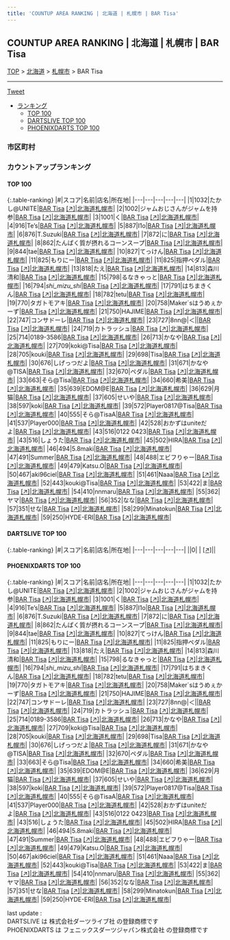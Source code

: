 ```yaml
---
title: 'COUNTUP AREA RANKING | 北海道 | 札幌市 | BAR Tisa'
---
```

## COUNTUP AREA RANKING | 北海道 | 札幌市 | BAR Tisa

[TOP](/darts/rank/) > [北海道](/darts/rank/北海道/) > [札幌市](/darts/rank/北海道/札幌市/) > BAR Tisa

___

<a href="https://twitter.com/share?ref_src=twsrc%5Etfw" data-text="COUNTUP AREA RANKING | 北海道札幌市BAR Tisa" class="twitter-share-button" data-hashtags="DARTSLIVE,PHOENIXDARTS,darts,ダーツ" data-show-count="false">Tweet</a>

* [ランキング](#カウントアップランキング)
    * [TOP 100](#top-100)
    * [DARTSLIVE TOP 100](#dartslive-top-100)
    * [PHOENIXDARTS TOP 100](#phoenixdarts-top-100)

### 市区町村

<ul>

</ul>

### カウントアップランキング

#### TOP 100



{:.table-ranking}
|#|スコア|名前|店名|所在地|
|---|---|---|---|---|
|1|1032|<span class="rank-name-pd">たかし@UNITE</span>|<a href="/darts/rank/shops/85745.html">BAR Tisa</a> <a href="https://vs.phoenixdarts.com/jp/shop/shopDetailInfo/s_85745?s_seq=85745">[↗]</a>|<a href="/darts/rank/北海道/札幌市">北海道札幌市</a>|
|2|1002|<span class="rank-name-pd">ジャムおじさんがジャムを持参</span>|<a href="/darts/rank/shops/85745.html">BAR Tisa</a> <a href="https://vs.phoenixdarts.com/jp/shop/shopDetailInfo/s_85745?s_seq=85745">[↗]</a>|<a href="/darts/rank/北海道/札幌市">北海道札幌市</a>|
|3|1001|<span class="rank-name-pd">く</span>|<a href="/darts/rank/shops/85745.html">BAR Tisa</a> <a href="https://vs.phoenixdarts.com/jp/shop/shopDetailInfo/s_85745?s_seq=85745">[↗]</a>|<a href="/darts/rank/北海道/札幌市">北海道札幌市</a>|
|4|916|<span class="rank-name-pd">Te’s</span>|<a href="/darts/rank/shops/85745.html">BAR Tisa</a> <a href="https://vs.phoenixdarts.com/jp/shop/shopDetailInfo/s_85745?s_seq=85745">[↗]</a>|<a href="/darts/rank/北海道/札幌市">北海道札幌市</a>|
|5|887|<span class="rank-name-pd">I1o</span>|<a href="/darts/rank/shops/85745.html">BAR Tisa</a> <a href="https://vs.phoenixdarts.com/jp/shop/shopDetailInfo/s_85745?s_seq=85745">[↗]</a>|<a href="/darts/rank/北海道/札幌市">北海道札幌市</a>|
|6|876|<span class="rank-name-pd">T.Suzuki</span>|<a href="/darts/rank/shops/85745.html">BAR Tisa</a> <a href="https://vs.phoenixdarts.com/jp/shop/shopDetailInfo/s_85745?s_seq=85745">[↗]</a>|<a href="/darts/rank/北海道/札幌市">北海道札幌市</a>|
|7|872|<span class="rank-name-pd">に</span>|<a href="/darts/rank/shops/85745.html">BAR Tisa</a> <a href="https://vs.phoenixdarts.com/jp/shop/shopDetailInfo/s_85745?s_seq=85745">[↗]</a>|<a href="/darts/rank/北海道/札幌市">北海道札幌市</a>|
|8|862|<span class="rank-name-pd">たんぱく質が摂れるコーンスープ</span>|<a href="/darts/rank/shops/85745.html">BAR Tisa</a> <a href="https://vs.phoenixdarts.com/jp/shop/shopDetailInfo/s_85745?s_seq=85745">[↗]</a>|<a href="/darts/rank/北海道/札幌市">北海道札幌市</a>|
|9|844|<span class="rank-name-pd">tae</span>|<a href="/darts/rank/shops/85745.html">BAR Tisa</a> <a href="https://vs.phoenixdarts.com/jp/shop/shopDetailInfo/s_85745?s_seq=85745">[↗]</a>|<a href="/darts/rank/北海道/札幌市">北海道札幌市</a>|
|10|827|<span class="rank-name-pd">てっけん</span>|<a href="/darts/rank/shops/85745.html">BAR Tisa</a> <a href="https://vs.phoenixdarts.com/jp/shop/shopDetailInfo/s_85745?s_seq=85745">[↗]</a>|<a href="/darts/rank/北海道/札幌市">北海道札幌市</a>|
|11|825|<span class="rank-name-pd">もりにー</span>|<a href="/darts/rank/shops/85745.html">BAR Tisa</a> <a href="https://vs.phoenixdarts.com/jp/shop/shopDetailInfo/s_85745?s_seq=85745">[↗]</a>|<a href="/darts/rank/北海道/札幌市">北海道札幌市</a>|
|11|825|<span class="rank-name-pd">指押ペダル</span>|<a href="/darts/rank/shops/85745.html">BAR Tisa</a> <a href="https://vs.phoenixdarts.com/jp/shop/shopDetailInfo/s_85745?s_seq=85745">[↗]</a>|<a href="/darts/rank/北海道/札幌市">北海道札幌市</a>|
|13|818|<span class="rank-name-pd">たえ</span>|<a href="/darts/rank/shops/85745.html">BAR Tisa</a> <a href="https://vs.phoenixdarts.com/jp/shop/shopDetailInfo/s_85745?s_seq=85745">[↗]</a>|<a href="/darts/rank/北海道/札幌市">北海道札幌市</a>|
|14|813|<span class="rank-name-pd"><span class="pro-icon-pd"></span>森川 清和</span>|<a href="/darts/rank/shops/85745.html">BAR Tisa</a> <a href="https://vs.phoenixdarts.com/jp/shop/shopDetailInfo/s_85745?s_seq=85745">[↗]</a>|<a href="/darts/rank/北海道/札幌市">北海道札幌市</a>|
|15|798|<span class="rank-name-pd">るなきゃっと</span>|<a href="/darts/rank/shops/85745.html">BAR Tisa</a> <a href="https://vs.phoenixdarts.com/jp/shop/shopDetailInfo/s_85745?s_seq=85745">[↗]</a>|<a href="/darts/rank/北海道/札幌市">北海道札幌市</a>|
|16|794|<span class="rank-name-pd">_shi_mizu_shi_</span>|<a href="/darts/rank/shops/85745.html">BAR Tisa</a> <a href="https://vs.phoenixdarts.com/jp/shop/shopDetailInfo/s_85745?s_seq=85745">[↗]</a>|<a href="/darts/rank/北海道/札幌市">北海道札幌市</a>|
|17|791|<span class="rank-name-pd">はちまきくん</span>|<a href="/darts/rank/shops/85745.html">BAR Tisa</a> <a href="https://vs.phoenixdarts.com/jp/shop/shopDetailInfo/s_85745?s_seq=85745">[↗]</a>|<a href="/darts/rank/北海道/札幌市">北海道札幌市</a>|
|18|782|<span class="rank-name-pd">tetu</span>|<a href="/darts/rank/shops/85745.html">BAR Tisa</a> <a href="https://vs.phoenixdarts.com/jp/shop/shopDetailInfo/s_85745?s_seq=85745">[↗]</a>|<a href="/darts/rank/北海道/札幌市">北海道札幌市</a>|
|19|770|<span class="rank-name-pd">タガトモアキ</span>|<a href="/darts/rank/shops/85745.html">BAR Tisa</a> <a href="https://vs.phoenixdarts.com/jp/shop/shopDetailInfo/s_85745?s_seq=85745">[↗]</a>|<a href="/darts/rank/北海道/札幌市">北海道札幌市</a>|
|20|758|<span class="rank-name-pd">Maker`sはうめぇかーず</span>|<a href="/darts/rank/shops/85745.html">BAR Tisa</a> <a href="https://vs.phoenixdarts.com/jp/shop/shopDetailInfo/s_85745?s_seq=85745">[↗]</a>|<a href="/darts/rank/北海道/札幌市">北海道札幌市</a>|
|21|750|<span class="rank-name-pd">HAJIME</span>|<a href="/darts/rank/shops/85745.html">BAR Tisa</a> <a href="https://vs.phoenixdarts.com/jp/shop/shopDetailInfo/s_85745?s_seq=85745">[↗]</a>|<a href="/darts/rank/北海道/札幌市">北海道札幌市</a>|
|22|747|<span class="rank-name-pd">コンサドーレ</span>|<a href="/darts/rank/shops/85745.html">BAR Tisa</a> <a href="https://vs.phoenixdarts.com/jp/shop/shopDetailInfo/s_85745?s_seq=85745">[↗]</a>|<a href="/darts/rank/北海道/札幌市">北海道札幌市</a>|
|23|727|<span class="rank-name-pd">8nn@&#124;＜&#124;</span>|<a href="/darts/rank/shops/85745.html">BAR Tisa</a> <a href="https://vs.phoenixdarts.com/jp/shop/shopDetailInfo/s_85745?s_seq=85745">[↗]</a>|<a href="/darts/rank/北海道/札幌市">北海道札幌市</a>|
|24|719|<span class="rank-name-pd">カトラッシュ</span>|<a href="/darts/rank/shops/85745.html">BAR Tisa</a> <a href="https://vs.phoenixdarts.com/jp/shop/shopDetailInfo/s_85745?s_seq=85745">[↗]</a>|<a href="/darts/rank/北海道/札幌市">北海道札幌市</a>|
|25|714|<span class="rank-name-pd">0189-3586</span>|<a href="/darts/rank/shops/85745.html">BAR Tisa</a> <a href="https://vs.phoenixdarts.com/jp/shop/shopDetailInfo/s_85745?s_seq=85745">[↗]</a>|<a href="/darts/rank/北海道/札幌市">北海道札幌市</a>|
|26|713|<span class="rank-name-pd">かなや</span>|<a href="/darts/rank/shops/85745.html">BAR Tisa</a> <a href="https://vs.phoenixdarts.com/jp/shop/shopDetailInfo/s_85745?s_seq=85745">[↗]</a>|<a href="/darts/rank/北海道/札幌市">北海道札幌市</a>|
|27|709|<span class="rank-name-pd">koki@Tisa</span>|<a href="/darts/rank/shops/85745.html">BAR Tisa</a> <a href="https://vs.phoenixdarts.com/jp/shop/shopDetailInfo/s_85745?s_seq=85745">[↗]</a>|<a href="/darts/rank/北海道/札幌市">北海道札幌市</a>|
|28|705|<span class="rank-name-pd">kouki</span>|<a href="/darts/rank/shops/85745.html">BAR Tisa</a> <a href="https://vs.phoenixdarts.com/jp/shop/shopDetailInfo/s_85745?s_seq=85745">[↗]</a>|<a href="/darts/rank/北海道/札幌市">北海道札幌市</a>|
|29|698|<span class="rank-name-pd">Tisa</span>|<a href="/darts/rank/shops/85745.html">BAR Tisa</a> <a href="https://vs.phoenixdarts.com/jp/shop/shopDetailInfo/s_85745?s_seq=85745">[↗]</a>|<a href="/darts/rank/北海道/札幌市">北海道札幌市</a>|
|30|676|<span class="rank-name-pd">しげっつだよ</span>|<a href="/darts/rank/shops/85745.html">BAR Tisa</a> <a href="https://vs.phoenixdarts.com/jp/shop/shopDetailInfo/s_85745?s_seq=85745">[↗]</a>|<a href="/darts/rank/北海道/札幌市">北海道札幌市</a>|
|31|671|<span class="rank-name-pd">かなや @TISA</span>|<a href="/darts/rank/shops/85745.html">BAR Tisa</a> <a href="https://vs.phoenixdarts.com/jp/shop/shopDetailInfo/s_85745?s_seq=85745">[↗]</a>|<a href="/darts/rank/北海道/札幌市">北海道札幌市</a>|
|32|670|<span class="rank-name-pd">ペダル</span>|<a href="/darts/rank/shops/85745.html">BAR Tisa</a> <a href="https://vs.phoenixdarts.com/jp/shop/shopDetailInfo/s_85745?s_seq=85745">[↗]</a>|<a href="/darts/rank/北海道/札幌市">北海道札幌市</a>|
|33|663|<span class="rank-name-pd">そら@Tisa</span>|<a href="/darts/rank/shops/85745.html">BAR Tisa</a> <a href="https://vs.phoenixdarts.com/jp/shop/shopDetailInfo/s_85745?s_seq=85745">[↗]</a>|<a href="/darts/rank/北海道/札幌市">北海道札幌市</a>|
|34|660|<span class="rank-name-pd">希美</span>|<a href="/darts/rank/shops/85745.html">BAR Tisa</a> <a href="https://vs.phoenixdarts.com/jp/shop/shopDetailInfo/s_85745?s_seq=85745">[↗]</a>|<a href="/darts/rank/北海道/札幌市">北海道札幌市</a>|
|35|639|<span class="rank-name-pd">EDOM@E</span>|<a href="/darts/rank/shops/85745.html">BAR Tisa</a> <a href="https://vs.phoenixdarts.com/jp/shop/shopDetailInfo/s_85745?s_seq=85745">[↗]</a>|<a href="/darts/rank/北海道/札幌市">北海道札幌市</a>|
|36|629|<span class="rank-name-pd">月猫</span>|<a href="/darts/rank/shops/85745.html">BAR Tisa</a> <a href="https://vs.phoenixdarts.com/jp/shop/shopDetailInfo/s_85745?s_seq=85745">[↗]</a>|<a href="/darts/rank/北海道/札幌市">北海道札幌市</a>|
|37|605|<span class="rank-name-pd">せいや</span>|<a href="/darts/rank/shops/85745.html">BAR Tisa</a> <a href="https://vs.phoenixdarts.com/jp/shop/shopDetailInfo/s_85745?s_seq=85745">[↗]</a>|<a href="/darts/rank/北海道/札幌市">北海道札幌市</a>|
|38|597|<span class="rank-name-pd">koki</span>|<a href="/darts/rank/shops/85745.html">BAR Tisa</a> <a href="https://vs.phoenixdarts.com/jp/shop/shopDetailInfo/s_85745?s_seq=85745">[↗]</a>|<a href="/darts/rank/北海道/札幌市">北海道札幌市</a>|
|39|572|<span class="rank-name-pd">Player0817@Tisa</span>|<a href="/darts/rank/shops/85745.html">BAR Tisa</a> <a href="https://vs.phoenixdarts.com/jp/shop/shopDetailInfo/s_85745?s_seq=85745">[↗]</a>|<a href="/darts/rank/北海道/札幌市">北海道札幌市</a>|
|40|555|<span class="rank-name-pd">そら@TisaA</span>|<a href="/darts/rank/shops/85745.html">BAR Tisa</a> <a href="https://vs.phoenixdarts.com/jp/shop/shopDetailInfo/s_85745?s_seq=85745">[↗]</a>|<a href="/darts/rank/北海道/札幌市">北海道札幌市</a>|
|41|537|<span class="rank-name-pd">Player000</span>|<a href="/darts/rank/shops/85745.html">BAR Tisa</a> <a href="https://vs.phoenixdarts.com/jp/shop/shopDetailInfo/s_85745?s_seq=85745">[↗]</a>|<a href="/darts/rank/北海道/札幌市">北海道札幌市</a>|
|42|528|<span class="rank-name-pd">おかずはuniteだよ</span>|<a href="/darts/rank/shops/85745.html">BAR Tisa</a> <a href="https://vs.phoenixdarts.com/jp/shop/shopDetailInfo/s_85745?s_seq=85745">[↗]</a>|<a href="/darts/rank/北海道/札幌市">北海道札幌市</a>|
|43|516|<span class="rank-name-pd">0122 0423</span>|<a href="/darts/rank/shops/85745.html">BAR Tisa</a> <a href="https://vs.phoenixdarts.com/jp/shop/shopDetailInfo/s_85745?s_seq=85745">[↗]</a>|<a href="/darts/rank/北海道/札幌市">北海道札幌市</a>|
|43|516|<span class="rank-name-pd">しょうた</span>|<a href="/darts/rank/shops/85745.html">BAR Tisa</a> <a href="https://vs.phoenixdarts.com/jp/shop/shopDetailInfo/s_85745?s_seq=85745">[↗]</a>|<a href="/darts/rank/北海道/札幌市">北海道札幌市</a>|
|45|502|<span class="rank-name-pd">HIRA</span>|<a href="/darts/rank/shops/85745.html">BAR Tisa</a> <a href="https://vs.phoenixdarts.com/jp/shop/shopDetailInfo/s_85745?s_seq=85745">[↗]</a>|<a href="/darts/rank/北海道/札幌市">北海道札幌市</a>|
|46|494|<span class="rank-name-pd">5.8maki</span>|<a href="/darts/rank/shops/85745.html">BAR Tisa</a> <a href="https://vs.phoenixdarts.com/jp/shop/shopDetailInfo/s_85745?s_seq=85745">[↗]</a>|<a href="/darts/rank/北海道/札幌市">北海道札幌市</a>|
|47|491|<span class="rank-name-pd">Summer</span>|<a href="/darts/rank/shops/85745.html">BAR Tisa</a> <a href="https://vs.phoenixdarts.com/jp/shop/shopDetailInfo/s_85745?s_seq=85745">[↗]</a>|<a href="/darts/rank/北海道/札幌市">北海道札幌市</a>|
|48|488|<span class="rank-name-pd">エビフりゃー</span>|<a href="/darts/rank/shops/85745.html">BAR Tisa</a> <a href="https://vs.phoenixdarts.com/jp/shop/shopDetailInfo/s_85745?s_seq=85745">[↗]</a>|<a href="/darts/rank/北海道/札幌市">北海道札幌市</a>|
|49|479|<span class="rank-name-pd">Katsu.O</span>|<a href="/darts/rank/shops/85745.html">BAR Tisa</a> <a href="https://vs.phoenixdarts.com/jp/shop/shopDetailInfo/s_85745?s_seq=85745">[↗]</a>|<a href="/darts/rank/北海道/札幌市">北海道札幌市</a>|
|50|467|<span class="rank-name-pd">aki96ciel</span>|<a href="/darts/rank/shops/85745.html">BAR Tisa</a> <a href="https://vs.phoenixdarts.com/jp/shop/shopDetailInfo/s_85745?s_seq=85745">[↗]</a>|<a href="/darts/rank/北海道/札幌市">北海道札幌市</a>|
|51|461|<span class="rank-name-pd">Naaa</span>|<a href="/darts/rank/shops/85745.html">BAR Tisa</a> <a href="https://vs.phoenixdarts.com/jp/shop/shopDetailInfo/s_85745?s_seq=85745">[↗]</a>|<a href="/darts/rank/北海道/札幌市">北海道札幌市</a>|
|52|443|<span class="rank-name-pd">kouki@Tisa</span>|<a href="/darts/rank/shops/85745.html">BAR Tisa</a> <a href="https://vs.phoenixdarts.com/jp/shop/shopDetailInfo/s_85745?s_seq=85745">[↗]</a>|<a href="/darts/rank/北海道/札幌市">北海道札幌市</a>|
|53|422|<span class="rank-name-pd">ま</span>|<a href="/darts/rank/shops/85745.html">BAR Tisa</a> <a href="https://vs.phoenixdarts.com/jp/shop/shopDetailInfo/s_85745?s_seq=85745">[↗]</a>|<a href="/darts/rank/北海道/札幌市">北海道札幌市</a>|
|54|410|<span class="rank-name-pd">nnmaru</span>|<a href="/darts/rank/shops/85745.html">BAR Tisa</a> <a href="https://vs.phoenixdarts.com/jp/shop/shopDetailInfo/s_85745?s_seq=85745">[↗]</a>|<a href="/darts/rank/北海道/札幌市">北海道札幌市</a>|
|55|362|<span class="rank-name-pd">ヤマ</span>|<a href="/darts/rank/shops/85745.html">BAR Tisa</a> <a href="https://vs.phoenixdarts.com/jp/shop/shopDetailInfo/s_85745?s_seq=85745">[↗]</a>|<a href="/darts/rank/北海道/札幌市">北海道札幌市</a>|
|56|352|<span class="rank-name-pd">なな</span>|<a href="/darts/rank/shops/85745.html">BAR Tisa</a> <a href="https://vs.phoenixdarts.com/jp/shop/shopDetailInfo/s_85745?s_seq=85745">[↗]</a>|<a href="/darts/rank/北海道/札幌市">北海道札幌市</a>|
|57|351|<span class="rank-name-pd">せな</span>|<a href="/darts/rank/shops/85745.html">BAR Tisa</a> <a href="https://vs.phoenixdarts.com/jp/shop/shopDetailInfo/s_85745?s_seq=85745">[↗]</a>|<a href="/darts/rank/北海道/札幌市">北海道札幌市</a>|
|58|299|<span class="rank-name-pd">Minatokun</span>|<a href="/darts/rank/shops/85745.html">BAR Tisa</a> <a href="https://vs.phoenixdarts.com/jp/shop/shopDetailInfo/s_85745?s_seq=85745">[↗]</a>|<a href="/darts/rank/北海道/札幌市">北海道札幌市</a>|
|59|250|<span class="rank-name-pd">HYDE-ERI</span>|<a href="/darts/rank/shops/85745.html">BAR Tisa</a> <a href="https://vs.phoenixdarts.com/jp/shop/shopDetailInfo/s_85745?s_seq=85745">[↗]</a>|<a href="/darts/rank/北海道/札幌市">北海道札幌市</a>|


#### DARTSLIVE TOP 100



{:.table-ranking}
|#|スコア|名前|店名|所在地|
|---|---|---|---|---|
||0|<span class="rank-name-dl"> </span>|<a href="/darts/rank/shops/.html"></a> <a href="">[↗]</a>|<a href="/darts/rank//"></a>|


#### PHOENIXDARTS TOP 100



{:.table-ranking}
|#|スコア|名前|店名|所在地|
|---|---|---|---|---|
|1|1032|<span class="rank-name-pd">たかし@UNITE</span>|<a href="/darts/rank/shops/85745.html">BAR Tisa</a> <a href="https://vs.phoenixdarts.com/jp/shop/shopDetailInfo/s_85745?s_seq=85745">[↗]</a>|<a href="/darts/rank/北海道/札幌市">北海道札幌市</a>|
|2|1002|<span class="rank-name-pd">ジャムおじさんがジャムを持参</span>|<a href="/darts/rank/shops/85745.html">BAR Tisa</a> <a href="https://vs.phoenixdarts.com/jp/shop/shopDetailInfo/s_85745?s_seq=85745">[↗]</a>|<a href="/darts/rank/北海道/札幌市">北海道札幌市</a>|
|3|1001|<span class="rank-name-pd">く</span>|<a href="/darts/rank/shops/85745.html">BAR Tisa</a> <a href="https://vs.phoenixdarts.com/jp/shop/shopDetailInfo/s_85745?s_seq=85745">[↗]</a>|<a href="/darts/rank/北海道/札幌市">北海道札幌市</a>|
|4|916|<span class="rank-name-pd">Te’s</span>|<a href="/darts/rank/shops/85745.html">BAR Tisa</a> <a href="https://vs.phoenixdarts.com/jp/shop/shopDetailInfo/s_85745?s_seq=85745">[↗]</a>|<a href="/darts/rank/北海道/札幌市">北海道札幌市</a>|
|5|887|<span class="rank-name-pd">I1o</span>|<a href="/darts/rank/shops/85745.html">BAR Tisa</a> <a href="https://vs.phoenixdarts.com/jp/shop/shopDetailInfo/s_85745?s_seq=85745">[↗]</a>|<a href="/darts/rank/北海道/札幌市">北海道札幌市</a>|
|6|876|<span class="rank-name-pd">T.Suzuki</span>|<a href="/darts/rank/shops/85745.html">BAR Tisa</a> <a href="https://vs.phoenixdarts.com/jp/shop/shopDetailInfo/s_85745?s_seq=85745">[↗]</a>|<a href="/darts/rank/北海道/札幌市">北海道札幌市</a>|
|7|872|<span class="rank-name-pd">に</span>|<a href="/darts/rank/shops/85745.html">BAR Tisa</a> <a href="https://vs.phoenixdarts.com/jp/shop/shopDetailInfo/s_85745?s_seq=85745">[↗]</a>|<a href="/darts/rank/北海道/札幌市">北海道札幌市</a>|
|8|862|<span class="rank-name-pd">たんぱく質が摂れるコーンスープ</span>|<a href="/darts/rank/shops/85745.html">BAR Tisa</a> <a href="https://vs.phoenixdarts.com/jp/shop/shopDetailInfo/s_85745?s_seq=85745">[↗]</a>|<a href="/darts/rank/北海道/札幌市">北海道札幌市</a>|
|9|844|<span class="rank-name-pd">tae</span>|<a href="/darts/rank/shops/85745.html">BAR Tisa</a> <a href="https://vs.phoenixdarts.com/jp/shop/shopDetailInfo/s_85745?s_seq=85745">[↗]</a>|<a href="/darts/rank/北海道/札幌市">北海道札幌市</a>|
|10|827|<span class="rank-name-pd">てっけん</span>|<a href="/darts/rank/shops/85745.html">BAR Tisa</a> <a href="https://vs.phoenixdarts.com/jp/shop/shopDetailInfo/s_85745?s_seq=85745">[↗]</a>|<a href="/darts/rank/北海道/札幌市">北海道札幌市</a>|
|11|825|<span class="rank-name-pd">もりにー</span>|<a href="/darts/rank/shops/85745.html">BAR Tisa</a> <a href="https://vs.phoenixdarts.com/jp/shop/shopDetailInfo/s_85745?s_seq=85745">[↗]</a>|<a href="/darts/rank/北海道/札幌市">北海道札幌市</a>|
|11|825|<span class="rank-name-pd">指押ペダル</span>|<a href="/darts/rank/shops/85745.html">BAR Tisa</a> <a href="https://vs.phoenixdarts.com/jp/shop/shopDetailInfo/s_85745?s_seq=85745">[↗]</a>|<a href="/darts/rank/北海道/札幌市">北海道札幌市</a>|
|13|818|<span class="rank-name-pd">たえ</span>|<a href="/darts/rank/shops/85745.html">BAR Tisa</a> <a href="https://vs.phoenixdarts.com/jp/shop/shopDetailInfo/s_85745?s_seq=85745">[↗]</a>|<a href="/darts/rank/北海道/札幌市">北海道札幌市</a>|
|14|813|<span class="rank-name-pd"><span class="pro-icon-pd"></span>森川 清和</span>|<a href="/darts/rank/shops/85745.html">BAR Tisa</a> <a href="https://vs.phoenixdarts.com/jp/shop/shopDetailInfo/s_85745?s_seq=85745">[↗]</a>|<a href="/darts/rank/北海道/札幌市">北海道札幌市</a>|
|15|798|<span class="rank-name-pd">るなきゃっと</span>|<a href="/darts/rank/shops/85745.html">BAR Tisa</a> <a href="https://vs.phoenixdarts.com/jp/shop/shopDetailInfo/s_85745?s_seq=85745">[↗]</a>|<a href="/darts/rank/北海道/札幌市">北海道札幌市</a>|
|16|794|<span class="rank-name-pd">_shi_mizu_shi_</span>|<a href="/darts/rank/shops/85745.html">BAR Tisa</a> <a href="https://vs.phoenixdarts.com/jp/shop/shopDetailInfo/s_85745?s_seq=85745">[↗]</a>|<a href="/darts/rank/北海道/札幌市">北海道札幌市</a>|
|17|791|<span class="rank-name-pd">はちまきくん</span>|<a href="/darts/rank/shops/85745.html">BAR Tisa</a> <a href="https://vs.phoenixdarts.com/jp/shop/shopDetailInfo/s_85745?s_seq=85745">[↗]</a>|<a href="/darts/rank/北海道/札幌市">北海道札幌市</a>|
|18|782|<span class="rank-name-pd">tetu</span>|<a href="/darts/rank/shops/85745.html">BAR Tisa</a> <a href="https://vs.phoenixdarts.com/jp/shop/shopDetailInfo/s_85745?s_seq=85745">[↗]</a>|<a href="/darts/rank/北海道/札幌市">北海道札幌市</a>|
|19|770|<span class="rank-name-pd">タガトモアキ</span>|<a href="/darts/rank/shops/85745.html">BAR Tisa</a> <a href="https://vs.phoenixdarts.com/jp/shop/shopDetailInfo/s_85745?s_seq=85745">[↗]</a>|<a href="/darts/rank/北海道/札幌市">北海道札幌市</a>|
|20|758|<span class="rank-name-pd">Maker`sはうめぇかーず</span>|<a href="/darts/rank/shops/85745.html">BAR Tisa</a> <a href="https://vs.phoenixdarts.com/jp/shop/shopDetailInfo/s_85745?s_seq=85745">[↗]</a>|<a href="/darts/rank/北海道/札幌市">北海道札幌市</a>|
|21|750|<span class="rank-name-pd">HAJIME</span>|<a href="/darts/rank/shops/85745.html">BAR Tisa</a> <a href="https://vs.phoenixdarts.com/jp/shop/shopDetailInfo/s_85745?s_seq=85745">[↗]</a>|<a href="/darts/rank/北海道/札幌市">北海道札幌市</a>|
|22|747|<span class="rank-name-pd">コンサドーレ</span>|<a href="/darts/rank/shops/85745.html">BAR Tisa</a> <a href="https://vs.phoenixdarts.com/jp/shop/shopDetailInfo/s_85745?s_seq=85745">[↗]</a>|<a href="/darts/rank/北海道/札幌市">北海道札幌市</a>|
|23|727|<span class="rank-name-pd">8nn@&#124;＜&#124;</span>|<a href="/darts/rank/shops/85745.html">BAR Tisa</a> <a href="https://vs.phoenixdarts.com/jp/shop/shopDetailInfo/s_85745?s_seq=85745">[↗]</a>|<a href="/darts/rank/北海道/札幌市">北海道札幌市</a>|
|24|719|<span class="rank-name-pd">カトラッシュ</span>|<a href="/darts/rank/shops/85745.html">BAR Tisa</a> <a href="https://vs.phoenixdarts.com/jp/shop/shopDetailInfo/s_85745?s_seq=85745">[↗]</a>|<a href="/darts/rank/北海道/札幌市">北海道札幌市</a>|
|25|714|<span class="rank-name-pd">0189-3586</span>|<a href="/darts/rank/shops/85745.html">BAR Tisa</a> <a href="https://vs.phoenixdarts.com/jp/shop/shopDetailInfo/s_85745?s_seq=85745">[↗]</a>|<a href="/darts/rank/北海道/札幌市">北海道札幌市</a>|
|26|713|<span class="rank-name-pd">かなや</span>|<a href="/darts/rank/shops/85745.html">BAR Tisa</a> <a href="https://vs.phoenixdarts.com/jp/shop/shopDetailInfo/s_85745?s_seq=85745">[↗]</a>|<a href="/darts/rank/北海道/札幌市">北海道札幌市</a>|
|27|709|<span class="rank-name-pd">koki@Tisa</span>|<a href="/darts/rank/shops/85745.html">BAR Tisa</a> <a href="https://vs.phoenixdarts.com/jp/shop/shopDetailInfo/s_85745?s_seq=85745">[↗]</a>|<a href="/darts/rank/北海道/札幌市">北海道札幌市</a>|
|28|705|<span class="rank-name-pd">kouki</span>|<a href="/darts/rank/shops/85745.html">BAR Tisa</a> <a href="https://vs.phoenixdarts.com/jp/shop/shopDetailInfo/s_85745?s_seq=85745">[↗]</a>|<a href="/darts/rank/北海道/札幌市">北海道札幌市</a>|
|29|698|<span class="rank-name-pd">Tisa</span>|<a href="/darts/rank/shops/85745.html">BAR Tisa</a> <a href="https://vs.phoenixdarts.com/jp/shop/shopDetailInfo/s_85745?s_seq=85745">[↗]</a>|<a href="/darts/rank/北海道/札幌市">北海道札幌市</a>|
|30|676|<span class="rank-name-pd">しげっつだよ</span>|<a href="/darts/rank/shops/85745.html">BAR Tisa</a> <a href="https://vs.phoenixdarts.com/jp/shop/shopDetailInfo/s_85745?s_seq=85745">[↗]</a>|<a href="/darts/rank/北海道/札幌市">北海道札幌市</a>|
|31|671|<span class="rank-name-pd">かなや @TISA</span>|<a href="/darts/rank/shops/85745.html">BAR Tisa</a> <a href="https://vs.phoenixdarts.com/jp/shop/shopDetailInfo/s_85745?s_seq=85745">[↗]</a>|<a href="/darts/rank/北海道/札幌市">北海道札幌市</a>|
|32|670|<span class="rank-name-pd">ペダル</span>|<a href="/darts/rank/shops/85745.html">BAR Tisa</a> <a href="https://vs.phoenixdarts.com/jp/shop/shopDetailInfo/s_85745?s_seq=85745">[↗]</a>|<a href="/darts/rank/北海道/札幌市">北海道札幌市</a>|
|33|663|<span class="rank-name-pd">そら@Tisa</span>|<a href="/darts/rank/shops/85745.html">BAR Tisa</a> <a href="https://vs.phoenixdarts.com/jp/shop/shopDetailInfo/s_85745?s_seq=85745">[↗]</a>|<a href="/darts/rank/北海道/札幌市">北海道札幌市</a>|
|34|660|<span class="rank-name-pd">希美</span>|<a href="/darts/rank/shops/85745.html">BAR Tisa</a> <a href="https://vs.phoenixdarts.com/jp/shop/shopDetailInfo/s_85745?s_seq=85745">[↗]</a>|<a href="/darts/rank/北海道/札幌市">北海道札幌市</a>|
|35|639|<span class="rank-name-pd">EDOM@E</span>|<a href="/darts/rank/shops/85745.html">BAR Tisa</a> <a href="https://vs.phoenixdarts.com/jp/shop/shopDetailInfo/s_85745?s_seq=85745">[↗]</a>|<a href="/darts/rank/北海道/札幌市">北海道札幌市</a>|
|36|629|<span class="rank-name-pd">月猫</span>|<a href="/darts/rank/shops/85745.html">BAR Tisa</a> <a href="https://vs.phoenixdarts.com/jp/shop/shopDetailInfo/s_85745?s_seq=85745">[↗]</a>|<a href="/darts/rank/北海道/札幌市">北海道札幌市</a>|
|37|605|<span class="rank-name-pd">せいや</span>|<a href="/darts/rank/shops/85745.html">BAR Tisa</a> <a href="https://vs.phoenixdarts.com/jp/shop/shopDetailInfo/s_85745?s_seq=85745">[↗]</a>|<a href="/darts/rank/北海道/札幌市">北海道札幌市</a>|
|38|597|<span class="rank-name-pd">koki</span>|<a href="/darts/rank/shops/85745.html">BAR Tisa</a> <a href="https://vs.phoenixdarts.com/jp/shop/shopDetailInfo/s_85745?s_seq=85745">[↗]</a>|<a href="/darts/rank/北海道/札幌市">北海道札幌市</a>|
|39|572|<span class="rank-name-pd">Player0817@Tisa</span>|<a href="/darts/rank/shops/85745.html">BAR Tisa</a> <a href="https://vs.phoenixdarts.com/jp/shop/shopDetailInfo/s_85745?s_seq=85745">[↗]</a>|<a href="/darts/rank/北海道/札幌市">北海道札幌市</a>|
|40|555|<span class="rank-name-pd">そら@TisaA</span>|<a href="/darts/rank/shops/85745.html">BAR Tisa</a> <a href="https://vs.phoenixdarts.com/jp/shop/shopDetailInfo/s_85745?s_seq=85745">[↗]</a>|<a href="/darts/rank/北海道/札幌市">北海道札幌市</a>|
|41|537|<span class="rank-name-pd">Player000</span>|<a href="/darts/rank/shops/85745.html">BAR Tisa</a> <a href="https://vs.phoenixdarts.com/jp/shop/shopDetailInfo/s_85745?s_seq=85745">[↗]</a>|<a href="/darts/rank/北海道/札幌市">北海道札幌市</a>|
|42|528|<span class="rank-name-pd">おかずはuniteだよ</span>|<a href="/darts/rank/shops/85745.html">BAR Tisa</a> <a href="https://vs.phoenixdarts.com/jp/shop/shopDetailInfo/s_85745?s_seq=85745">[↗]</a>|<a href="/darts/rank/北海道/札幌市">北海道札幌市</a>|
|43|516|<span class="rank-name-pd">0122 0423</span>|<a href="/darts/rank/shops/85745.html">BAR Tisa</a> <a href="https://vs.phoenixdarts.com/jp/shop/shopDetailInfo/s_85745?s_seq=85745">[↗]</a>|<a href="/darts/rank/北海道/札幌市">北海道札幌市</a>|
|43|516|<span class="rank-name-pd">しょうた</span>|<a href="/darts/rank/shops/85745.html">BAR Tisa</a> <a href="https://vs.phoenixdarts.com/jp/shop/shopDetailInfo/s_85745?s_seq=85745">[↗]</a>|<a href="/darts/rank/北海道/札幌市">北海道札幌市</a>|
|45|502|<span class="rank-name-pd">HIRA</span>|<a href="/darts/rank/shops/85745.html">BAR Tisa</a> <a href="https://vs.phoenixdarts.com/jp/shop/shopDetailInfo/s_85745?s_seq=85745">[↗]</a>|<a href="/darts/rank/北海道/札幌市">北海道札幌市</a>|
|46|494|<span class="rank-name-pd">5.8maki</span>|<a href="/darts/rank/shops/85745.html">BAR Tisa</a> <a href="https://vs.phoenixdarts.com/jp/shop/shopDetailInfo/s_85745?s_seq=85745">[↗]</a>|<a href="/darts/rank/北海道/札幌市">北海道札幌市</a>|
|47|491|<span class="rank-name-pd">Summer</span>|<a href="/darts/rank/shops/85745.html">BAR Tisa</a> <a href="https://vs.phoenixdarts.com/jp/shop/shopDetailInfo/s_85745?s_seq=85745">[↗]</a>|<a href="/darts/rank/北海道/札幌市">北海道札幌市</a>|
|48|488|<span class="rank-name-pd">エビフりゃー</span>|<a href="/darts/rank/shops/85745.html">BAR Tisa</a> <a href="https://vs.phoenixdarts.com/jp/shop/shopDetailInfo/s_85745?s_seq=85745">[↗]</a>|<a href="/darts/rank/北海道/札幌市">北海道札幌市</a>|
|49|479|<span class="rank-name-pd">Katsu.O</span>|<a href="/darts/rank/shops/85745.html">BAR Tisa</a> <a href="https://vs.phoenixdarts.com/jp/shop/shopDetailInfo/s_85745?s_seq=85745">[↗]</a>|<a href="/darts/rank/北海道/札幌市">北海道札幌市</a>|
|50|467|<span class="rank-name-pd">aki96ciel</span>|<a href="/darts/rank/shops/85745.html">BAR Tisa</a> <a href="https://vs.phoenixdarts.com/jp/shop/shopDetailInfo/s_85745?s_seq=85745">[↗]</a>|<a href="/darts/rank/北海道/札幌市">北海道札幌市</a>|
|51|461|<span class="rank-name-pd">Naaa</span>|<a href="/darts/rank/shops/85745.html">BAR Tisa</a> <a href="https://vs.phoenixdarts.com/jp/shop/shopDetailInfo/s_85745?s_seq=85745">[↗]</a>|<a href="/darts/rank/北海道/札幌市">北海道札幌市</a>|
|52|443|<span class="rank-name-pd">kouki@Tisa</span>|<a href="/darts/rank/shops/85745.html">BAR Tisa</a> <a href="https://vs.phoenixdarts.com/jp/shop/shopDetailInfo/s_85745?s_seq=85745">[↗]</a>|<a href="/darts/rank/北海道/札幌市">北海道札幌市</a>|
|53|422|<span class="rank-name-pd">ま</span>|<a href="/darts/rank/shops/85745.html">BAR Tisa</a> <a href="https://vs.phoenixdarts.com/jp/shop/shopDetailInfo/s_85745?s_seq=85745">[↗]</a>|<a href="/darts/rank/北海道/札幌市">北海道札幌市</a>|
|54|410|<span class="rank-name-pd">nnmaru</span>|<a href="/darts/rank/shops/85745.html">BAR Tisa</a> <a href="https://vs.phoenixdarts.com/jp/shop/shopDetailInfo/s_85745?s_seq=85745">[↗]</a>|<a href="/darts/rank/北海道/札幌市">北海道札幌市</a>|
|55|362|<span class="rank-name-pd">ヤマ</span>|<a href="/darts/rank/shops/85745.html">BAR Tisa</a> <a href="https://vs.phoenixdarts.com/jp/shop/shopDetailInfo/s_85745?s_seq=85745">[↗]</a>|<a href="/darts/rank/北海道/札幌市">北海道札幌市</a>|
|56|352|<span class="rank-name-pd">なな</span>|<a href="/darts/rank/shops/85745.html">BAR Tisa</a> <a href="https://vs.phoenixdarts.com/jp/shop/shopDetailInfo/s_85745?s_seq=85745">[↗]</a>|<a href="/darts/rank/北海道/札幌市">北海道札幌市</a>|
|57|351|<span class="rank-name-pd">せな</span>|<a href="/darts/rank/shops/85745.html">BAR Tisa</a> <a href="https://vs.phoenixdarts.com/jp/shop/shopDetailInfo/s_85745?s_seq=85745">[↗]</a>|<a href="/darts/rank/北海道/札幌市">北海道札幌市</a>|
|58|299|<span class="rank-name-pd">Minatokun</span>|<a href="/darts/rank/shops/85745.html">BAR Tisa</a> <a href="https://vs.phoenixdarts.com/jp/shop/shopDetailInfo/s_85745?s_seq=85745">[↗]</a>|<a href="/darts/rank/北海道/札幌市">北海道札幌市</a>|
|59|250|<span class="rank-name-pd">HYDE-ERI</span>|<a href="/darts/rank/shops/85745.html">BAR Tisa</a> <a href="https://vs.phoenixdarts.com/jp/shop/shopDetailInfo/s_85745?s_seq=85745">[↗]</a>|<a href="/darts/rank/北海道/札幌市">北海道札幌市</a>|


<div class="footer border-top border-gray-light mt-5 pt-3 text-right text-gray">
    last update : <span style="font-weight: italic" id="foot_last_modified"></span><br />
    DARTSLIVE は 株式会社ダーツライブ社 の登録商標です<br />
    PHOENIXDARTS は フェニックスダーツジャパン株式会社 の登録商標です<br />
</div>

<script src="https://cdnjs.cloudflare.com/ajax/libs/jquery.tablesorter/2.31.3/js/jquery.tablesorter.min.js" integrity="sha512-qzgd5cYSZcosqpzpn7zF2ZId8f/8CHmFKZ8j7mU4OUXTNRd5g+ZHBPsgKEwoqxCtdQvExE5LprwwPAgoicguNg==" crossorigin="anonymous" referrerpolicy="no-referrer"></script>
<link rel="stylesheet" href="https://cdnjs.cloudflare.com/ajax/libs/jquery.tablesorter/2.31.3/css/theme.default.min.css" integrity="sha512-wghhOJkjQX0Lh3NSWvNKeZ0ZpNn+SPVXX1Qyc9OCaogADktxrBiBdKGDoqVUOyhStvMBmJQ8ZdMHiR3wuEq8+w==" crossorigin="anonymous" referrerpolicy="no-referrer" />
<script>
$(function() {
    $(".table-ranking").tablesorter({sortList:[[0, 0]]});
    $("#foot_last_modified").text(formatDate(new Date(document.lastModified), 'yyyy-MM-dd HH:mm:ss'));
});
</script>

<script async src="https://platform.twitter.com/widgets.js" charset="utf-8"></script>